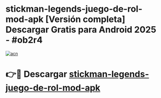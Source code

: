 # stickman-legends-juego-de-rol-mod-apk  [Versión completa] Descargar Gratis para Android 2025 - #ob2r4

[![acn](https://github.com/user-attachments/assets/0f9c940e-d8b0-45ae-aac7-cd30a18b3e1c)](https://apps.freeplayer.one?title=stickman-legends-juego-de-rol-mod-apk&ref=9F)

# 👉🔴 Descargar [stickman-legends-juego-de-rol-mod-apk](https://apps.freeplayer.one?title=stickman-legends-juego-de-rol-mod-apk&ref=9F)